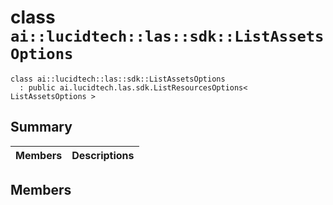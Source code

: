 # class `ai::lucidtech::las::sdk::ListAssetsOptions` 

```
class ai::lucidtech::las::sdk::ListAssetsOptions
  : public ai.lucidtech.las.sdk.ListResourcesOptions< ListAssetsOptions >
```  

## Summary

 Members                        | Descriptions                                
--------------------------------|---------------------------------------------

## Members

